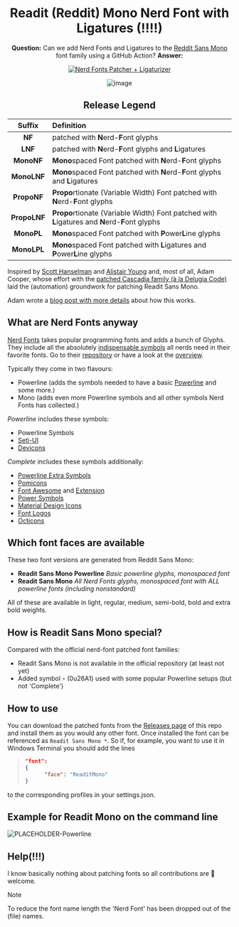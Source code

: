 <div align=center>
  
# Readit (Reddit) Mono Nerd Font with Ligatures (!!!!)

**Question:** Can we add Nerd Fonts and Ligatures to the [Reddit Sans Mono](https://github.com/reddit/redditsans) font family using a GitHub Action? **Answer:**

[![Nerd Fonts Patcher + Ligaturizer](https://github.com/pa-0/ReaditMono-NF/actions/workflows/ci.yaml/badge.svg)](https://github.com/pa-0/ReaditMono-NF/actions/workflows/ci.yaml)

![image](https://github.com/user-attachments/assets/18fa03c2-adb1-4639-a7d9-96fd9fed236f)



## Release Legend

|    Suffix     | Definition                                                                                      |
|    :----:     | :---                                                                                            |
|    **NF**     | patched with **N**erd-**F**ont glyphs                                                           |
|   **LNF**     | patched with **N**erd-**F**ont glyphs and **L**igatures                                         |
|  **MonoNF**   | **Mono**spaced Font patched with **N**erd-**F**ont glyphs                                       |
|  **MonoLNF**  | **Mono**spaced Font patched with **N**erd-**F**ont glyphs and **L**igatures                     |
|  **PropoNF**  | **Propo**rtionate (Variable Width) Font patched with **N**erd-**F**ont glyphs                   |
|  **PropoLNF** | **Propo**rtionate (Variable Width) Font patched with **L**igatures and **N**erd-**F**ont glyphs |
|  **MonoPL**   | **Mono**spaced Font patched with **P**ower**L**ine glyphs                                       |
|  **MonoLPL**  | **Mono**spaced Font patched with **L**igatures and  **P**ower**L**ine glyphs                    |

</div>

Inspired by [Scott Hanselman](https://www.hanselman.com/blog/PatchingTheNewCascadiaCodeToIncludePowerlineGlyphsAndOtherNerdFontsForTheWindowsTerminal.aspx) and [Alistair Young](https://github.com/microsoft/cascadia-code/issues/10?WT.mc_id=-blog-scottha#issuecomment-532969414) and, most of all, Adam Cooper, whose effort with the [patched Cascadia family (à la Delugia Code)](https://github.com/adam7/delugia-code "Delugia Code") laid the (automation) groundwork for patching Readit Sans Mono.

Adam wrote a [blog post with more details](https://admcpr.com/automating-the-patching-of-cascadia-code-to-include-nerd-fonts) about how this works.

## What are Nerd Fonts anyway

[Nerd Fonts](https://www.nerdfonts.com) takes popular programming fonts and adds a bunch of Glyphs. They include all the absolutely [indispensable symbols](https://github.com/ryanoasis/nerd-fonts/wiki/Glyph-Sets-and-Code-Points) all nerds need in their favorite fonts.
Go to their [repository](https://github.com/ryanoasis/nerd-fonts) or have a look at the [overview](https://www.nerdfonts.com/#cheat-sheet).

Typically they come in two flavours:

* Powerline (adds the symbols needed to have a basic [Powerline](https://github.com/powerline) and some more.)
* Mono (adds even more Powerline symbols and all other symbols Nerd Fonts has collected.)

_Powerline_ includes these symbols:

* Powerline Symbols
* [Seti-UI](https://atom.io/themes/seti-ui#current_icons)
* [Devicons](http://vorillaz.github.io/devicons/)

_Complete_ includes these symbols additionally:

* [Powerline Extra Symbols](https://github.com/ryanoasis/powerline-extra-symbols)
* [Pomicons](https://github.com/gabrielelana/pomicons)
* [Font Awesome](https://github.com/FortAwesome/Font-Awesome) and [Extension](https://github.com/AndreLZGava/font-awesome-extension)
* [Power Symbols](https://unicodepowersymbol.com/)
* [Material Design Icons](https://github.com/Templarian/MaterialDesign)
* [Font Logos](https://github.com/Lukas-W/font-logos)
* [Octicons](https://github.com/github/octicons)

## Which font faces are available

These two font versions are generated from Reddit Sans Mono:

* **Readit Sans Mono Powerline** _Basic powerline glyphs, monospaced font_
* **Readit Sans Mono** _All Nerd Fonts glyphs, monospaced font with ALL powerline fonts (including nonstandard)_

All of these are available in light, regular, medium, semi-bold, bold and extra bold weights.

## How is Readit Sans Mono special?

Compared with the official nerd-font patched font families:

* Readit Sans Mono is not available in the official repository (at least not yet)
* Added symbol ``⚡`` (0u26A1) used with some popular Powerline setups (but not 'Complete')

## How to use

You can download the patched fonts from the [Releases page](https://github.com/pa-0/RedditMono-NerdFont/releases) of this
repo and install them as you would any other font. Once installed the font can be referenced as `Readit Sans Mono *`.
So if, for example, you want to use it in Windows Terminal you should add the lines

> ```json
> "font":
> {
>       "face": "ReaditMono"
> }
> ```

to the corresponding profiles in your settings.json.

## Example for Readit Mono on the command line

![PLACEHOLDER-Powerline](/placeholder_powerline.png)

## Help(!!!)

I know basically nothing about patching fonts so all contributions are 🦸‍ welcome.

>[!NOTE]
> To reduce the font name length the 'Nerd Font' has been dropped out of the (file) names.
